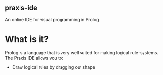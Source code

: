 ## praxis-ide
An online IDE for visual programming in Prolog
# What is it?
Prolog is a language that is very well suited for making logical rule-systems.
The Praxis IDE allows you to:
* Draw logical rules by dragging out shape

<picture>
  <source media="(prefers-color-scheme: dark)" srcset="https://toblotron.com/blog/wp-content/uploads/2022/06/mod1_16_ancestor_orconn-1.png">
  <source media="(prefers-color-scheme: light)" srcset="https://toblotron.com/blog/wp-content/uploads/2022/06/mod1_16_ancestor_orconn-1.png">
</picture>
